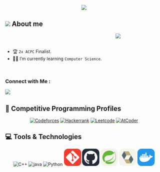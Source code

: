 
<!-- Typing SVG by DenverCoder1 - https://github.com/DenverCoder1/readme-typing-svg -->
<p align="center">
  <a href="https://github.com/DenverCoder1/readme-typing-svg"><img src="https://readme-typing-svg.herokuapp.com/?lines=Computer%20science%20Student;Always%20learning%20new%20things&font=Fira%20Code&center=true&width=440&height=45&color=f75c7e&vCenter=true&size=22"></a>
</p> 

## <img src = "https://i.pinimg.com/originals/3f/7e/4e/3f7e4eff7c96e9fe4b8b4b1ff3f7bdb5.gif" width = 6.5%> About me
<img align="right" src="https://user-images.githubusercontent.com/60513866/193420194-36d02223-e2b7-4f5b-9327-6a331b842456.gif" width=30%>



<br><br>
- :trophy: `2x ACPC` Finalist.
- :student: I’m currently learning `Computer Science`.
<br>


### Connect with Me :

<a href="https://linkedin.com/in/ahmed-yahia-41aa7a244/" target="_blank"><img src="https://img.shields.io/badge/-Ahmed%20Yahia-0077B5?style=for-the-badge&logo=Linkedin&logoColor=white"/></a>

## 🤯 Competitive Programming Profiles
<p align="center">
     <a href="https://codeforces.com/profile/AhmedYahia"><img src="https://bit.ly/37EpMXq" width="50px" title="Codeforces" alt="Codeforces"/></a>
     <a href="https://www.hackerrank.com/ahmedyahia011461"><img src="https://bit.ly/3NbH5yd" width="50px" title="Hackerrrank" alt="Hackerrank"/></a>
     <a href="https://leetcode.com/AhmedYahia74"><img src="https://bit.ly/39YnDXx" width="50px" title="Leetcode" alt="Leetcode"/></a>
     <a href="https://atcoder.jp/users/AhmedYahia"><img src="https://bit.ly/3Ne9x2G" width="50px" title="AtCoder" alt="AtCoder"/></a>
</p>

## 💻 Tools & Technologies
<p align="center">
    <img src="https://bit.ly/37Epy2y" alt="C++" width="60px" title="C++"> 
    <img src="https://skillicons.dev/icons?i=java" alt="java" width="55px" title="Java">
    <img src="https://bit.ly/3stK11q" alt="Python" width="55px" title="Python"> 
    <img src="https://github.com/tandpfun/skill-icons/blob/main/icons/Git.svg" alt="Git" width="55px" title="Git">
<!--     <img src="https://bit.ly/3yvoEjR" alt="Git" width="55px" title="Git"> -->
    <img src="https://github.com/tandpfun/skill-icons/blob/main/icons/Github-Dark.svg" alt="GitHub" width="55px" title="GitHub"> 
  <img src="https://github.com/tandpfun/skill-icons/blob/main/icons/Spring-Light.svg" alt="Spring" width="55px" title="Spring">
    <img src="https://github.com/tandpfun/skill-icons/blob/main/icons/Hibernate-Light.svg" alt="Hibernate" width="55px" title="Hibernate">
  <img src="https://github.com/tandpfun/skill-icons/blob/main/icons/Docker.svg" alt="Docker" width="55px" title="Docker"> 

</p>

